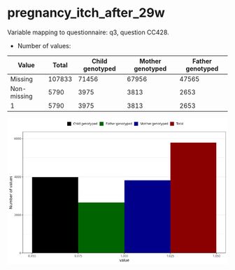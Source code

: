 # pregnancy_itch_after_29w
Variable mapping to questionnaire: q3, question CC428.
- Number of values:

| Value | Total | Child genotyped | Mother genotyped | Father genotyped |
| ----- | ----- | --------------- | ---------------- | ---------------- |
| Missing | 107833 | 71456 | 67956 | 47565 |
| Non-missing | 5790 | 3975 | 3813 | 2653 |
| 1 | 5790 | 3975 | 3813 | 2653 |



![](pregnancy_itch_after_29w_n.png)



